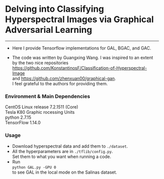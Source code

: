 # Delving into Classifying Hyperspectral Images via Graphical Adversarial Learning
---------------------------------------------
* Here I provide Tensorflow implementations for GAL, BGAC, and GAC.

* The code was written by Guangxing Wang. I was inspired to an extent by the two nice repositories <br> <https://github.com/KonstantinosF/Classification-of-Hyperspectral-Image> <br>
and <https://github.com/zhenxuan00/graphical-gan>. <br>
I feel grateful to the authors for providing them.

### Environment & Main Dependencies
CentOS Linux release 7.2.1511 (Core)<br>
Tesla K80 Graphic rocessing Units<br>
python 2.7.15<br>
TensorFlow 1.14.0

### Usage
* Download hyperspectral data and add them to `./dataset`.<br>
* All the hyperparameters are in `./tflib/config.py`.<br>
Set them to what you want when running a code.<br>
* Run<br>
`python GAL.py -GPU 0` <br> 
to see GAL in the local mode on the Salinas dataset.


